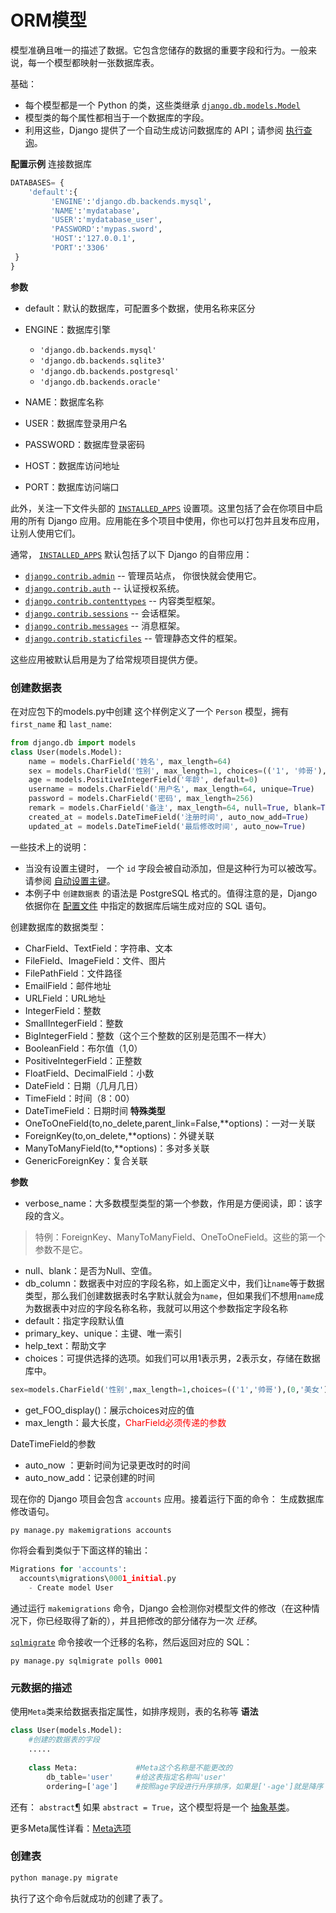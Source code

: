 # ORM模型
模型准确且唯一的描述了数据。它包含您储存的数据的重要字段和行为。一般来说，每一个模型都映射一张数据库表。

基础：

-   每个模型都是一个 Python 的类，这些类继承 [`django.db.models.Model`](https://docs.djangoproject.com/zh-hans/3.1/ref/models/instances/#django.db.models.Model "django.db.models.Model")
-   模型类的每个属性都相当于一个数据库的字段。
-   利用这些，Django 提供了一个自动生成访问数据库的 API；请参阅 [执行查询](https://docs.djangoproject.com/zh-hans/3.1/topics/db/queries/)。

**配置示例**
连接数据库
```python
DATABASES= {  
    'default':{  
       	 'ENGINE':'django.db.backends.mysql',  
		 'NAME':'mydatabase',  
		 'USER':'mydatabase_user',  
		 'PASSWORD':'mypas.sword',  
		 'HOST':'127.0.0.1',  
		 'PORT':'3306'  
 }  
}
```
**参数**
- default：默认的数据库，可配置多个数据，使用名称来区分
- ENGINE：数据库引擎
	- `'django.db.backends.mysql'`
	- `'django.db.backends.sqlite3'`
	- `'django.db.backends.postgresql'`
	- `'django.db.backends.oracle'`

- NAME：数据库名称
- USER：数据库登录用户名
- PASSWORD：数据库登录密码
- HOST：数据库访问地址
- PORT：数据库访问端口

此外，关注一下文件头部的 [`INSTALLED_APPS`](https://docs.djangoproject.com/zh-hans/3.1/ref/settings/#std:setting-INSTALLED_APPS) 设置项。这里包括了会在你项目中启用的所有 Django 应用。应用能在多个项目中使用，你也可以打包并且发布应用，让别人使用它们。

通常， [`INSTALLED_APPS`](https://docs.djangoproject.com/zh-hans/3.1/ref/settings/#std:setting-INSTALLED_APPS) 默认包括了以下 Django 的自带应用：

-   [`django.contrib.admin`](https://docs.djangoproject.com/zh-hans/3.1/ref/contrib/admin/#module-django.contrib.admin "django.contrib.admin: Django's admin site.") -- 管理员站点， 你很快就会使用它。
-   [`django.contrib.auth`](https://docs.djangoproject.com/zh-hans/3.1/topics/auth/#module-django.contrib.auth "django.contrib.auth: Django's authentication framework.") -- 认证授权系统。
-   [`django.contrib.contenttypes`](https://docs.djangoproject.com/zh-hans/3.1/ref/contrib/contenttypes/#module-django.contrib.contenttypes "django.contrib.contenttypes: Provides generic interface to installed models.") -- 内容类型框架。
-   [`django.contrib.sessions`](https://docs.djangoproject.com/zh-hans/3.1/topics/http/sessions/#module-django.contrib.sessions "django.contrib.sessions: Provides session management for Django projects.") -- 会话框架。
-   [`django.contrib.messages`](https://docs.djangoproject.com/zh-hans/3.1/ref/contrib/messages/#module-django.contrib.messages "django.contrib.messages: Provides cookie- and session-based temporary message storage.") -- 消息框架。
-   [`django.contrib.staticfiles`](https://docs.djangoproject.com/zh-hans/3.1/ref/contrib/staticfiles/#module-django.contrib.staticfiles "django.contrib.staticfiles: An app for handling static files.") -- 管理静态文件的框架。

这些应用被默认启用是为了给常规项目提供方便。
### 创建数据表
在对应包下的models.py中创建
这个样例定义了一个 `Person` 模型，拥有 `first_name` 和 `last_name`:
```python
from django.db import models
class User(models.Model):  
    name = models.CharField('姓名', max_length=64)  
    sex = models.CharField('性别', max_length=1, choices=(('1', '帅哥'), (0, '美女')), default='1')  
    age = models.PositiveIntegerField('年龄', default=0)  
    username = models.CharField('用户名', max_length=64, unique=True)  
    password = models.CharField('密码', max_length=256)  
    remark = models.CharField('备注', max_length=64, null=True, blank=True)  
    created_at = models.DateTimeField('注册时间', auto_now_add=True)  
    updated_at = models.DateTimeField('最后修改时间', auto_now=True)
```
一些技术上的说明：


-  当没有设置主键时， 一个 `id` 字段会被自动添加，但是这种行为可以被改写。请参阅 [自动设置主键](https://docs.djangoproject.com/zh-hans/3.1/topics/db/models/#automatic-primary-key-fields)。
-   本例子中 `创建数据表` 的语法是 PostgreSQL 格式的。值得注意的是，Django 依据你在 [配置文件](https://docs.djangoproject.com/zh-hans/3.1/topics/settings/) 中指定的数据库后端生成对应的 SQL 语句。

创建数据库的数据类型：
- CharField、TextField：字符串、文本
- FileField、ImageField：文件、图片
- FilePathField：文件路径
- EmailField：邮件地址
- URLField：URL地址
- IntegerField：整数
- SmallIntegerField：整数
- BigIntegerField：整数（这个三个整数的区别是范围不一样大）
- BooleanField：布尔值（1,0）
- PositiveIntegerField：正整数
- FloatField、DecimalField：小数
- DateField：日期（几月几日）
- TimeField：时间（8：00）
- DateTimeField：日期时间
**特殊类型**
- OneToOneField(to,no_delete,parent_link=False,**options)：一对一关联
- ForeignKey(to,on_delete,**options)：外键关联
- ManyToManyField(to,**options)：多对多关联
- GenericForeignKey：复合关联

**参数**
- verbose_name：大多数模型类型的第一个参数，作用是方便阅读，即：该字段的含义。
>特例：ForeignKey、ManyToManyField、OneToOneField。这些的第一个参数不是它。
- null、blank：是否为Null、空值。
- db_column：数据表中对应的字段名称，如上面定义中，我们让`name`等于数据类型，那么我们创建数据表时名字默认就会为`name`，但如果我们不想用`name`成为数据表中对应的字段名称名称，我就可以用这个参数指定字段名称
- default：指定字段默认值
- primary_key、unique：主键、唯一索引
- help_text：帮助文字
- choices：可提供选择的选项。如我们可以用1表示男，2表示女，存储在数据库中。
```python
sex=models.CharField('性别',max_length=1,choices=(('1','帅哥'),(0,'美女')))
```
- get_FOO_display()：展示choices对应的值
- max_length：最大长度，<font color='red'>CharField必须传递的参数</font>

DateTimeField的参数
- auto_now ：更新时间为记录更改时的时间
- auto_now_add：记录创建的时间


现在你的 Django 项目会包含 `accounts` 应用。接着运行下面的命令：
生成数据库修改语句。
```python
py manage.py makemigrations accounts
```
你将会看到类似于下面这样的输出：
```python
Migrations for 'accounts':
  accounts\migrations\0001_initial.py
    - Create model User

```
通过运行 `makemigrations` 命令，Django 会检测你对模型文件的修改（在这种情况下，你已经取得了新的），并且把修改的部分储存为一次 _迁移_。

[`sqlmigrate`](https://docs.djangoproject.com/zh-hans/3.1/ref/django-admin/#django-admin-sqlmigrate) 命令接收一个迁移的名称，然后返回对应的 SQL：
```pythton
py manage.py sqlmigrate polls 0001
```

### 元数据的描述
使用`Meta`类来给数据表指定属性，如排序规则，表的名称等
**语法**
```python
class User(models.Model):  
	#创建的数据表的字段
	.....
	
	class Meta:				#Meta这个名称是不能更改的
		db_table='user'		#给这表指定名称叫'user'
		ordering=['age']	#按照age字段进行升序排序，如果是['-age']就是降序
```
还有：
 `abstract`[¶](https://docs.djangoproject.com/zh-hans/3.1/ref/models/options/#abstract "永久链接至标题")
如果 `abstract = True`，这个模型将是一个 [抽象基类](https://docs.djangoproject.com/zh-hans/3.1/topics/db/models/#abstract-base-classes)。


更多Meta属性详看：[Meta选项](https://docs.djangoproject.com/zh-hans/3.1/ref/models/options/#model-meta-options "永久链接至标题")


### 创建表
```python
python manage.py migrate
```
执行了这个命令后就成功的创建了表了。